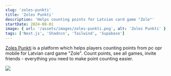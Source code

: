 ```yaml
---
slug: 'zoles-punkti'
title: 'Zoles Punkti'
description: 'Helps counting points for Latvian card game "Zole"'
startDate: 2024-08-01
image: { url: '/assets/images/zoles-punkti.png', alt: 'Zoles Punkti' }
tags: ['Next.js', 'Shadncn', 'Tailwind', 'Supabase']
---
```


[Zoles Punkti](https://zolespunkti.lv) is a platform which helps players counting points from pc opr mobile for Latvian card game "Zole". Count points, see all games, invite friends - everything you need to make point counting easier.

![](/assets/images/zoles-punkti.png)
